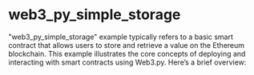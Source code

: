 # web3_py_simple_storage
"web3_py_simple_storage" example typically refers to a basic smart contract that allows users to store and retrieve a value on the Ethereum blockchain. This example illustrates the core concepts of deploying and interacting with smart contracts using Web3.py. Here’s a brief overview:
